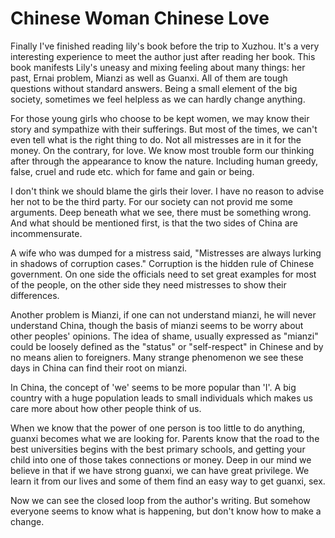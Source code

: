 # Chinese Woman Chinese Love

Finally I've finished reading lily's book before the trip to Xuzhou. It's a very interesting experience to meet the author just after reading her book. This book manifests Lily's uneasy and mixing feeling about many things: her past, Ernai problem, Mianzi as well as Guanxi. All of them are tough questions without standard answers. Being a small element of the big society, sometimes we feel helpless as we can hardly change anything.

For those young girls who choose to be kept women, we may know their story and sympathize with their sufferings. But most of the times, we can't even tell what is the right thing to do. Not all mistresses are in it for the money. On the contrary, for love. We know most trouble form our thinking after through the appearance to know the nature. Including human greedy, false, cruel and rude etc. which for fame and gain or being.

I don't think we should blame the girls their lover. I have no reason to advise her not to be the third party. For our society can not provid me some arguments. Deep beneath what we see, there must be something wrong. And what should be mentioned first, is that the two sides of China are incommensurate.

A wife who was dumped for a mistress said, "Mistresses are always lurking in shadows of corruption cases." Corruption is the hidden rule of Chinese government. On one side the officials need to set great examples for most of the people, on the other side they need mistresses to show their differences.

Another problem is Mianzi, if one can not understand mianzi, he will never understand China, though the basis of mianzi seems to be worry about other peoples' opinions. The idea of shame, usually expressed as "mianzi" could be loosely defined as the "status" or "self-respect" in Chinese and by no means alien to foreigners. Many strange phenomenon we see these days in China can find their root on mianzi.

In China, the concept of 'we' seems to be more popular than 'I'. A big country with a huge population leads to small individuals which makes us care more about how other people think of us.

When we know that the power of one person is too little to do anything, guanxi becomes what we are looking for. Parents know that the road to the best universities begins with the best primary schools, and getting your child into one of those takes connections or money. Deep in our mind we believe in that if we have strong guanxi, we can have great privilege. We learn it from our lives and some of them find an easy way to get guanxi, sex.

Now we can see the closed loop from the author's writing. But somehow everyone seems to know what is happening, but don't know how to make a change.
